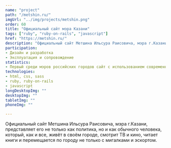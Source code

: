 ```yaml
---
name: "project"
path: "/metshin.ru/"
imgUrl: "../img/projects/metshin.png"
order: 60
title: "Официальный сайт мэра Казани"
tags: ["ruby", "ruby-on-rails", "javascript"]
href: "https://metshin.ru/"
description: "Официальный сайт Метшина Ильсура Раисовича, мэра г.Казани"
participation:
- Дизайн и разработка
- Эксплуатация и сопровождение
statistics:
- Первый среди мэров российских городов сайт с использованием современных JS-технологий
technologies:
- html, css, sass
- ruby, ruby-on-rails
- javascript
longDesktopImg: ""
desktopImg: ""
tabletImg: ""
phoneImg: ""

---
```


Официальный сайт Метшина Ильсура Раисовича, мэра г.Казани, представляет
его не только как политика, но и как обычного человека, который, как и
все, живёт в своём городе, смотрит ТВ и кино, читает книги и перемещается по
городу не только с мигалками и эскортом.